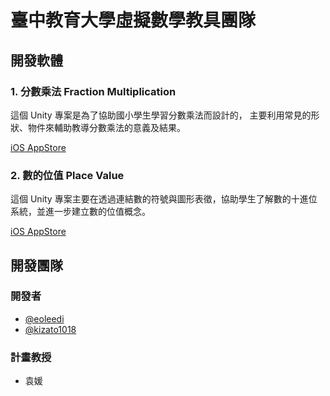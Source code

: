 # 臺中教育大學虛擬數學教具團隊
## 開發軟體
### 1. 分數乘法 Fraction Multiplication
這個 Unity 專案是為了協助國小學生學習分數乘法而設計的，
主要利用常見的形狀、物件來輔助教導分數乘法的意義及結果。

[iOS AppStore](https://apps.apple.com/us/app/%E5%88%86%E6%95%B8%E4%B9%98%E6%B3%95/id1637371960)

### 2. 數的位值 Place Value
這個 Unity 專案主要在透過連結數的符號與圖形表徵，協助學生了解數的十進位系統，並進一步建立數的位值概念。

[iOS AppStore](https://apps.apple.com/tw/app/%E6%95%B8%E7%9A%84%E4%BD%8D%E5%80%BC/id6469581995)

## 開發團隊
### 開發者
- [@eoleedi](https://www.github.com/eoleedi)
- [@kizato1018](https://www.github.com/kizato1018)
### 計畫教授
- 袁媛
